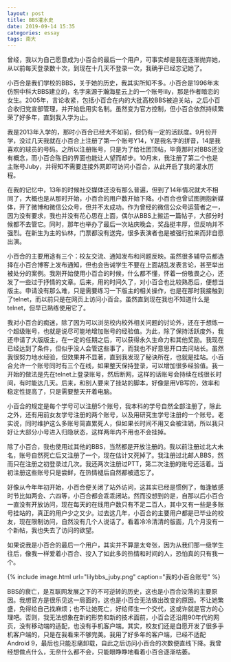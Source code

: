 ```yaml
---
layout: post
title: BBS灌水史
date: 2019-09-14 15:35
categories: essay
tags: 南大
---
```


曾经，我以为自己愿意成为小百合的最后一个用户，可事实却是我在逐渐抛弃她，从以前每天登录数十次，到现在十几天不登录一次，我确乎已经忘记她了。

小百合是我们学校的BBS，关于她的历史，我其实所知不多。小百合是1996年末仿照中科大BBS建立的，名字来源于瀚海星云上的一个账号lily，那是作者暗恋的女生。2005年，言论收紧，包括小百合在内的大批高校BBS被迫关站，之后小百合收归党宣部管理，并开始启用实名制。虽然变为官方控制，但小百合依然持续繁荣了好多年，直到我入学为止。

我是2013年入学的，那时小百合已经大不如前，但仍有一定的活跃度。9月份开学，没过几天我就在小百合上注册了第一个账号Y14，Y是我名字的拼音，14是我喜欢的球员的号码。之所以注册账号，只是为了给社团顶帖，毕竟那时对BBS还没有概念，而小百合陈旧的界面也能让人望而却步。10月末，我注册了第二个也是主账号Juby，并得知不需要连接外网即可访问小百合，从此开启了我的灌水历程。

在我的记忆中，13年的时候社交媒体还没有那么普遍，但到了14年情况就大不相同了，大概也是从那时开始，小百合的用户数开始下降。小百合也曾试图拥抱新媒体，开了微博和微信公众号，但并不太成功。作为曾经的微信公众号运营者之一，因为没有要求，我也并没有花心思在上面，偶尔从BBS上搬运一篇帖子，大部分时候都不去管它。同时，那年也举办了最后一次站庆晚会，奖品挺丰厚，但反响并不强烈。在新生为主的仙林，门票都没有送完，很多表演者也是被强行拉来而非自愿出演。

小百合的主要用途有三个：校友交流、通知发布和问题反映。虽然很多辅导员都选择在小百合博客上发布通知，但也会告诫学生不要在上面胡乱发表言论，甚至举出被处分的案例。我刚开始使用小百合的时候，什么都不懂，怀着一份敬畏之心，还发了一些过于抒情的文章。后来，用的时间久了，对小百合也比较熟悉后，便想当版主。申请没有那么难，只是需要练习一下版主的相关操作，也是在那时我接触到了telnet，而以前只是在网页上访问小百合。虽然直到现在我也不知道什么是telnet，但早已熟练使用它了。

我对小百合的痴迷，除了因为可以浏览校内校外相关问题的讨论外，还在于想练一个超级账号，也就是说尽可能地增加账号的经验值。为此，除了保持活跃度外，我还申请了大版版主，在一定的任期之后，可以获得永久生命力和其他奖励。我现在已经达到了条件，但似乎没人会管这些事了，而我也不好意思开口去问站长。虽然我很努力地水经验，但效果并不显著，直到我发现了秘诀所在，也就是挂站。小百合允许一个账号同时有三个在线，如果整天保持登录，可以增加很多经验值。我一开始的做法是先在telnet上登录账号，然后断网，这样的话账号会持续在线很长时间，有时能达几天。后来，和别人要来了挂站的脚本，好像是用VB写的，效率和稳定性提高了，只是需要整天开着电脑。

小百合的规定是每个学号可以注册5个账号，我本科的学号自然全部注册了，除此之外，还有用前女友学号注册的两个账号，以及用研究生学号注册的一个账号。老实说，同时维护这么多账号简直累死人，但如果长时间不用又会被注销，所以我只好让大部分小号进入归隐状态，这样两年内不用也不会挂掉。

除了小百合，我也使用过其他的BBS，当然都是开放注册的。我以前注册过北大未名，账号自然死亡后又注册了一个，现在估计又死掉了。我注册过北邮人BBS，然而只在注册之初登录过几次。我还两次注册过PTT，第二次注册的账号还活着。当初注册这些账号只是尝鲜，在热情褪后自然都被遗忘了。

好像从今年年初开始，小百合便关闭了站外访问，这其实已经是惯例了，每逢敏感时节比如两会、六四等，小百合都会乖乖闭站。然而没想到的是，自那以后小百合一直没有开放访问，现在每天的在线用户数只有不足二百人，其中又有一些是多账号挂站的，真正的用户少之又少。过去这几年，小百合的主要用户都是已毕业的校友，现在限制访问，自然没有几个人说话了。看着冷冷清清的版面，几个月没有一个新帖，我也失去了访问的欲望。

如果说我是小百合的最后一个用户，其实并不算是太夸张，因为从我们那一级学生往后，像我一样爱着小百合、投入了如此多的热情和时间的人，恐怕真的只有我一个。

{% include image.html url="lilybbs_juby.png" caption="我的小百合账号" %}

BBS的衰亡，是互联网发展之下的不可逆转的历史，这也是小百合没落的主要原因。我想官方是很乐见这一局面的，这也是小百合无法做出改变的原因。不让她繁盛，免得给自己找麻烦；也不让她死亡，好给师生一个交代，这或许就是官方的心理吧。否则，我无法想象在新的形势和新的技术面前，小百合还沿用90年代的网页，没有移动端的适配，也没有手机客户端。其实，校友们还是自愿开发了很多手机客户端的，只是在我看来不够完美。我用了好多年的客户端，已经不适配Android 9，最后也只能忍痛卸载，自此之后访问小百合的次数便直线下降。我曾经想做点什么，无奈什么都不会，只能眼睁睁地看着小百合逐渐枯萎。

